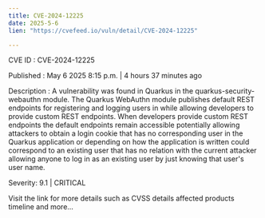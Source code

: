 ```yaml
---
title: CVE-2024-12225
date: 2025-5-6
lien: "https://cvefeed.io/vuln/detail/CVE-2024-12225"

---
```


CVE ID : CVE-2024-12225

Published :  May 6
2025
8:15 p.m. | 4 hours
37 minutes ago

Description : A vulnerability was found in Quarkus in the quarkus-security-webauthn module. The Quarkus WebAuthn module publishes default REST endpoints for registering and logging users in while allowing developers to provide custom REST endpoints. When developers provide custom REST endpoints
the default endpoints remain accessible
potentially allowing attackers to obtain a login cookie that has no corresponding user in the Quarkus application or
depending on how the application is written
could correspond to an existing user that has no relation with the current attacker
allowing anyone to log in as an existing user by just knowing that user's user name.

Severity: 9.1 | CRITICAL

Visit the link for more details
such as CVSS details
affected products
timeline
and more...

